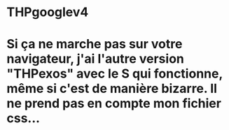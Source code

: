 # THPgooglev4
# Si ça ne marche pas sur votre navigateur, j'ai l'autre version "THPexos" avec le S qui fonctionne, même si c'est de manière bizarre. Il ne prend pas en compte mon fichier css...
